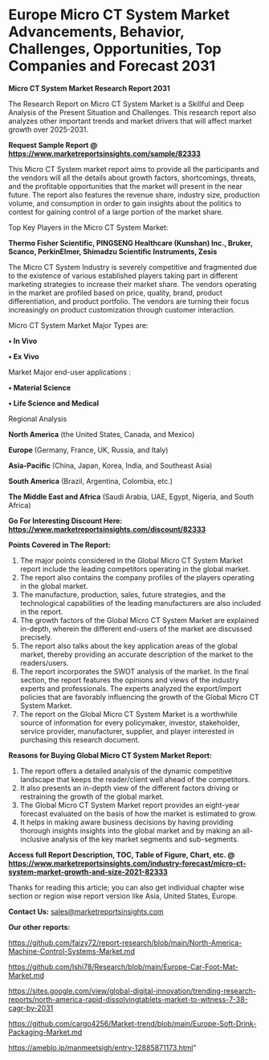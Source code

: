  # Europe Micro CT System Market Advancements, Behavior, Challenges, Opportunities, Top Companies and Forecast 2031

<strong>Micro CT System Market Research Report 2031</strong>

The Research Report on Micro CT System Market is a Skillful and Deep Analysis of the Present Situation and Challenges. This research report also analyzes other important trends and market drivers that will affect market growth over 2025-2031.

<strong>Request Sample Report @ <a href=https://www.marketreportsinsights.com/sample/82333>https://www.marketreportsinsights.com/sample/82333</a></strong>

This Micro CT System market report aims to provide all the participants and the vendors will all the details about growth factors, shortcomings, threats, and the profitable opportunities that the market will present in the near future. The report also features the revenue share, industry size, production volume, and consumption in order to gain insights about the politics to contest for gaining control of a large portion of the market share.

Top Key Players in the Micro CT System Market:

<strong>Thermo Fisher Scientific, PINGSENG Healthcare (Kunshan) Inc., Bruker, Scanco, PerkinElmer, Shimadzu Scientific Instruments, Zesis</strong>

The Micro CT System Industry is severely competitive and fragmented due to the existence of various established players taking part in different marketing strategies to increase their market share. The vendors operating in the market are profiled based on price, quality, brand, product differentiation, and product portfolio. The vendors are turning their focus increasingly on product customization through customer interaction.

Micro CT System Market Major Types are:

<strong>• In Vivo

• Ex Vivo</strong>

Market Major end-user applications :

<strong>• Material Science

• Life Science and Medical</strong>

Regional Analysis

</u><strong><b>North America</b></strong> (the United States, Canada, and Mexico)

<strong><b>Europe </b></strong>(Germany, France, UK, Russia, and Italy)

<strong><b>Asia-Pacific</b></strong> (China, Japan, Korea, India, and Southeast Asia)

<strong><b>South America</b></strong> (Brazil, Argentina, Colombia, etc.)

<strong><b>The Middle East and Africa</b></strong> (Saudi Arabia, UAE, Egypt, Nigeria, and South Africa)

<strong>Go For Interesting Discount Here: <a href=https://www.marketreportsinsights.com/discount/82333>https://www.marketreportsinsights.com/discount/82333</a></strong>

<strong>Points Covered in The Report:</strong>
<ol>
  <li>The major points considered in the Global Micro CT System Market report include the leading competitors operating in the global market.</li>
  <li>The report also contains the company profiles of the players operating in the global market.</li>
  <li>The manufacture, production, sales, future strategies, and the technological capabilities of the leading manufacturers are also included in the report.</li>
  <li>The growth factors of the Global Micro CT System Market are explained in-depth, wherein the different end-users of the market are discussed precisely.</li>
  <li>The report also talks about the key application areas of the global market, thereby providing an accurate description of the market to the readers/users.</li>
  <li>The report incorporates the SWOT analysis of the market. In the final section, the report features the opinions and views of the industry experts and professionals. The experts analyzed the export/import policies that are favorably influencing the growth of the Global Micro CT System Market.</li>
  <li>The report on the Global Micro CT System Market is a worthwhile source of information for every policymaker, investor, stakeholder, service provider, manufacturer, supplier, and player interested in purchasing this research document.</li>
</ol>
<strong>Reasons for Buying Global Micro CT System Market Report:</strong>

<ol>
  <li>The report offers a detailed analysis of the dynamic competitive landscape that keeps the reader/client well ahead of the competitors.</li>
  <li>It also presents an in-depth view of the different factors driving or restraining the growth of the global market.</li>
  <li>The Global Micro CT System Market report provides an eight-year forecast evaluated on the basis of how the market is estimated to grow.</li>
  <li>It helps in making aware business decisions by having providing thorough insights insights into the global market and by making an all-inclusive analysis of the key market segments and sub-segments.</li>
</ol>
<strong>Access full Report Description, TOC, Table of Figure, Chart, etc. @ <a href=https://www.marketreportsinsights.com/industry-forecast/micro-ct-system-market-growth-and-size-2021-82333>https://www.marketreportsinsights.com/industry-forecast/micro-ct-system-market-growth-and-size-2021-82333</a></strong>


Thanks for reading this article; you can also get individual chapter wise section or region wise report version like Asia, United States, Europe.

<strong>Contact Us:</strong>
sales@marketreportsinsights.com

<strong>Our other reports:</strong>

<a href=https://github.com/faizy72/report-research/blob/main/North-America-Machine-Control-Systems-Market.md>https://github.com/faizy72/report-research/blob/main/North-America-Machine-Control-Systems-Market.md</a>

<a href=https://github.com/Ishi78/Research/blob/main/Europe-Car-Foot-Mat-Market.md>https://github.com/Ishi78/Research/blob/main/Europe-Car-Foot-Mat-Market.md</a>

<a href=https://sites.google.com/view/global-digital-innovation/trending-research-reports/north-america-rapid-dissolvingtablets-market-to-witness-7-38-cagr-by-2031>https://sites.google.com/view/global-digital-innovation/trending-research-reports/north-america-rapid-dissolvingtablets-market-to-witness-7-38-cagr-by-2031</a>

<a href=https://github.com/cargo4256/Market-trend/blob/main/Europe-Soft-Drink-Packaging-Market.md>https://github.com/cargo4256/Market-trend/blob/main/Europe-Soft-Drink-Packaging-Market.md</a>

<a href=https://ameblo.jp/manmeetsigh/entry-12885871173.html>https://ameblo.jp/manmeetsigh/entry-12885871173.html</a>"
